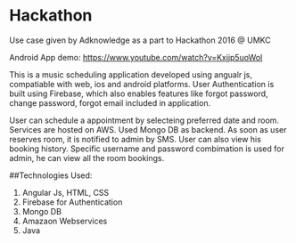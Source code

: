# Hackathon
Use case given by Adknowledge as a part to Hackathon 2016 @ UMKC

Android App demo: https://www.youtube.com/watch?v=Kxjjp5uoWoI


This is a music scheduling application developed using angualr js, compatiable with web, ios and android platforms. User Authentication is built using Firebase, which also enables features like forgot password, change password, forgot email included in application.

User can schedule a appointment by selecteing preferred date and room. Services are hosted on AWS. Used Mongo DB as backend. As soon as user reserves room, it is notified to admin by SMS. 
User can also view his booking history. Specific username and password combimation is used for admin, he can view all the room bookings.

##Technologies Used:
1. Angular Js, HTML, CSS
2. Firebase for Authentication
3. Mongo DB
4. Amazaon Webservices
5. Java



